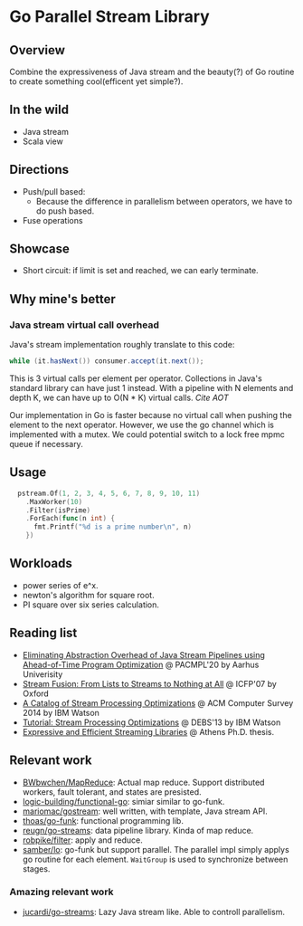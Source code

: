 # Go Parallel Stream Library

## Overview

Combine the expressiveness of Java stream and the beauty(?) of Go routine to create something cool(efficent yet simple?).

## In the wild

* Java stream
* Scala view


## Directions

* Push/pull based:
  * Because the difference in parallelism between operators, we have to do push based.
* Fuse operations


## Showcase

* Short circuit: if limit is set and reached, we can early terminate.

## Why mine's better

### Java stream virtual call overhead

Java's stream implementation roughly translate to this code:

```java
while (it.hasNext()) consumer.accept(it.next());
```

This is 3 virtual calls per element per operator.
Collections in Java's standard library can have just 1 instead. 
With a pipeline with N elements and depth K, we can have up to O(N * K) virtual calls. _Cite AOT_

Our implementation in Go is faster because no virtual call when pushing the element to the next operator.
However, we use the go channel which is implemented with a mutex. We could potential switch to a lock free
mpmc queue if necessary.




## Usage

```go
  pstream.Of(1, 2, 3, 4, 5, 6, 7, 8, 9, 10, 11)
    .MaxWorker(10)
    .Filter(isPrime)
    .ForEach(func(n int) {
      fmt.Printf("%d is a prime number\n", n)
    })
```

## Workloads

* power series of e^x.
* newton's algorithm for square root.
* PI square over six series calculation.


## Reading list

* [Eliminating Abstraction Overhead of Java Stream Pipelines using Ahead-of-Time Program Optimization](https://dl.acm.org/doi/pdf/10.1145/3428236) @ PACMPL'20 by Aarhus Univerisity
* [Stream Fusion: From Lists to Streams to Nothing at All](https://dl.acm.org/doi/pdf/10.1145/1291220.1291199) @ ICFP'07 by Oxford
* [A Catalog of Stream Processing Optimizations](https://dl.acm.org/doi/pdf/10.1145/2528412) @ ACM Computer Survey 2014 by IBM Watson
* [Tutorial: Stream Processing Optimizations](https://dl.acm.org/doi/pdf/10.1145/2488222.2488268) @ DEBS'13 by IBM Watson
* [Expressive and Efficient Streaming Libraries](http://biboudis.github.io/papers/dissertation.pdf) @ Athens Ph.D. thesis.

## Relevant work

* [BWbwchen/MapReduce](https://github.com/BWbwchen/MapReduce): Actual map reduce. Support distributed workers, fault tolerant, and states are presisted.
* [logic-building/functional-go](https://github.com/logic-building/functional-go): simiar similar to go-funk.
* [mariomac/gostream](https://github.com/mariomac/gostream): well written, with template, Java stream API.
* [thoas/go-funk](https://github.com/thoas/go-funk): functional programming lib.
* [reugn/go-streams](https://github.com/reugn/go-streams): data pipeline library. Kinda of map reduce.
* [robpike/filter](https://github.com/robpike/filter): apply and reduce.
* [samber/lo](https://github.com/samber/lo): go-funk but support parallel. The parallel impl simply applys go routine for each element. `WaitGroup` is used to synchronize between stages.

### Amazing relevant work

* [jucardi/go-streams](https://github.com/jucardi/go-streams): Lazy Java stream like. Able to controll parallelism.
